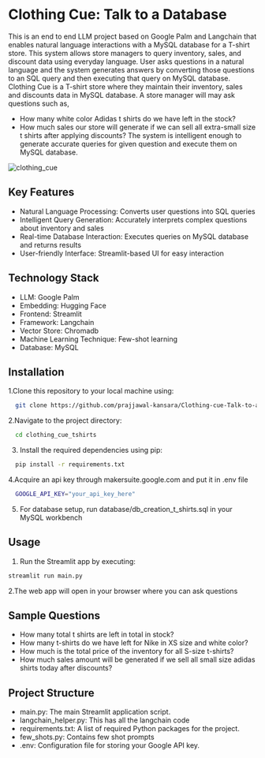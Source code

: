 
# Clothing Cue: Talk to a Database  

This is an end to end LLM project based on Google Palm and Langchain that enables natural language interactions with a MySQL database for a T-shirt store.
This system allows store managers to query inventory, sales, and discount data using everyday language.
User asks questions in a natural language and the system generates answers by converting those questions to an SQL query and
then executing that query on MySQL database. 
Clothing Cue is a T-shirt store where they maintain their inventory, sales and discounts data in MySQL database. A store manager 
will may ask questions such as,
- How many white color Adidas t shirts do we have left in the stock?
- How much sales our store will generate if we can sell all extra-small size t shirts after applying discounts?
The system is intelligent enough to generate accurate queries for given question and execute them on MySQL database.

![clothing_cue](https://github.com/user-attachments/assets/fe63cf78-6fd1-4dc1-9b9b-3fdc1b3189c9)

## Key Features
- Natural Language Processing: Converts user questions into SQL queries
- Intelligent Query Generation: Accurately interprets complex questions about inventory and sales
- Real-time Database Interaction: Executes queries on MySQL database and returns results
- User-friendly Interface: Streamlit-based UI for easy interaction

## Technology Stack
  - LLM: Google Palm
  - Embedding: Hugging Face
  - Frontend: Streamlit
  - Framework: Langchain
  - Vector Store: Chromadb
  - Machine Learning Technique: Few-shot learning
  - Database: MySQL


## Installation

1.Clone this repository to your local machine using:

```bash
  git clone https://github.com/prajjawal-kansara/Clothing-cue-Talk-to-a-Database.git
```
2.Navigate to the project directory:

```bash
  cd clothing_cue_tshirts
```
3. Install the required dependencies using pip:

```bash
  pip install -r requirements.txt
```
4.Acquire an api key through makersuite.google.com and put it in .env file

```bash
  GOOGLE_API_KEY="your_api_key_here"
```
5. For database setup, run database/db_creation_t_shirts.sql in your MySQL workbench

## Usage

1. Run the Streamlit app by executing:
```bash
streamlit run main.py

```

2.The web app will open in your browser where you can ask questions

## Sample Questions
  - How many total t shirts are left in total in stock?
  - How many t-shirts do we have left for Nike in XS size and white color?
  - How much is the total price of the inventory for all S-size t-shirts?
  - How much sales amount will be generated if we sell all small size adidas shirts today after discounts?
  
## Project Structure

- main.py: The main Streamlit application script.
- langchain_helper.py: This has all the langchain code
- requirements.txt: A list of required Python packages for the project.
- few_shots.py: Contains few shot prompts
- .env: Configuration file for storing your Google API key.
